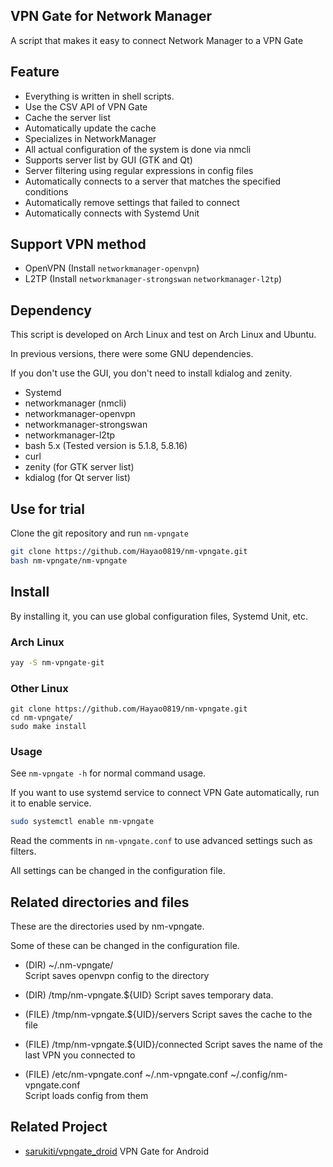 ##  VPN Gate for Network Manager
A script that makes it easy to connect Network Manager to a VPN Gate

## Feature
- Everything is written in shell scripts.
- Use the CSV API of VPN Gate
- Cache the server list
- Automatically update the cache
- Specializes in NetworkManager
- All actual configuration of the system is done via nmcli
- Supports server list by GUI (GTK and Qt)
- Server filtering using regular expressions in config files
- Automatically connects to a server that matches the specified conditions
- Automatically remove settings that failed to connect
- Automatically connects with Systemd Unit

## Support VPN method
- OpenVPN (Install `networkmanager-openvpn`)
- L2TP (Install `networkmanager-strongswan` `networkmanager-l2tp`)

## Dependency
This script is developed on Arch Linux and test on Arch Linux and Ubuntu.

In previous versions, there were some GNU dependencies.

If you don't use the GUI, you don't need to install kdialog and zenity.

- Systemd
- networkmanager (nmcli)
- networkmanager-openvpn
- networkmanager-strongswan
- networkmanager-l2tp
- bash 5.x (Tested version is 5.1.8, 5.8.16)
- curl
- zenity (for GTK server list)
- kdialog (for Qt server list)


## Use for trial
Clone the git repository and run `nm-vpngate`

```bash
git clone https://github.com/Hayao0819/nm-vpngate.git
bash nm-vpngate/nm-vpngate
```

## Install
By installing it, you can use global configuration files, Systemd Unit, etc.

### Arch Linux

```bash
yay -S nm-vpngate-git
```

### Other Linux

```
git clone https://github.com/Hayao0819/nm-vpngate.git
cd nm-vpngate/
sudo make install
```

### Usage
See `nm-vpngate -h` for normal command usage.

If you want to use systemd service to connect VPN Gate automatically, run it to enable service.

```bash
sudo systemctl enable nm-vpngate
```

Read the comments in `nm-vpngate.conf` to use advanced settings such as filters.

All settings can be changed in the configuration file.

## Related directories and files
These are the directories used by nm-vpngate.

Some of these can be changed in the configuration file.

- (DIR) ~/.nm-vpngate/  
  Script saves openvpn config to the directory

- (DIR) /tmp/nm-vpngate.${UID}
  Script saves temporary data.

- (FILE) /tmp/nm-vpngate.${UID}/servers
  Script saves the cache to the file

- (FILE) /tmp/nm-vpngate.${UID}/connected
  Script saves the name of the last VPN you connected to
  
- (FILE) /etc/nm-vpngate.conf ~/.nm-vpngate.conf ~/.config/nm-vpngate.conf  
  Script loads config from them

## Related Project

- [sarukiti/vpngate_droid](https://github.com/sarukiti/vpngate_droid) VPN Gate for Android
